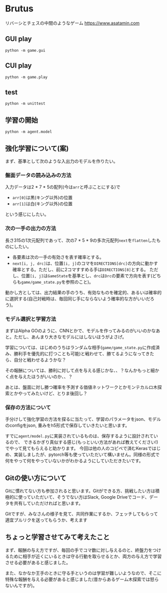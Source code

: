 # Brutus

リバーシとチェスの中間のようなゲーム
<https://www.asatamin.com>

## GUI play

```bash:
python -m game.gui
```

## CUI play

```bash:
python -m game.play
```

## test

```bash:
python -m unittest
```

## 学習の開始

```bash:
python -m agent.model
```

## 強化学習について(案)

まず、基準として次のような入出力のモデルを作りたい。

### 盤面データの読み込みの方法

入力データは2 \* 7 \* 5の配列(今は`arr`と呼ぶことにする)で

- `arr[0]`は黒(キング以外)の位置
- `arr[1]`は白(キング以外)の位置

という感じにしたい。

### 次の一手の出力の方法

長さ315の1次元配列であって、次の7 \* 5 \* 9の多次元配列`next`を`flatten`したものにしたい。

- 各要素は次の一手の有効さを表す確率とする。
- `next[i, j, drc]`は、位置`[i, j]`のコマを`DIRECTIONS[drc]`の方向に動かす確率とする。ただし、前に2コマすすめる手は`DIRECTIONS[8]`とする。
ただし、位置`[i, j]`は`GameState`を基準とし、`drc`は`Drc`の要素で方向を表す(どちらも`game/game_state.py`を参照のこと)。

動かし方としては、出力結果の手のうち、有効なものを確定的、あるいは確率的に選択する(自己対戦時は、毎回同じ手にならないよう確率的な方がいいだろう)。

### モデル選択と学習方法

まずはAlpha GOのように、CNNとかで、モデルを作ってみるのがいいのかなあと。ただし、あんまり大きなモデルにはしないほうがよさげ。

学習については、はじめのうちはランダムな相手(`game/game_state.py`に作成済み、勝利手を優先的に打つことも可能)と戦わせて、勝てるようになってきたら、自分と戦わせるようかな？

その報酬については、勝利に対して点を与える感じかな、、？なんかもっと細かく点を与えたほうがいいのか、、？

あとは、盤面に対し勝つ確率を予測する価値ネットワークとかモンテカルロ木探索とかやってみたいけど、とりま後回し？

### 保存の方法について

手分けして強化学習の方法を探るに当たって、学習のパラメータをjson、モデルのconfigをjson, 重みをh5形式で保存していきたいと思います。

すでに`agent/model.py`に実装されているものは、保存するように設計されているので、
できるかぎり真似する感じ(もっといい方法があれば教えてください!)でやって見てもらえると助かります。
今回は他の人のコピペで済むKerasではじめ、実装しましたが、pytorch等も使っていただいて構いません。同様の形式で何をやって何をやっていないかがわかるようにしていただきたいです。

## Gitの使い方について

Gitに慣れてない方も参加されると思います。Gitができる方、挑戦したい方は積極的に使っていただいて、そうでない方はSlack, Google Driveでコード、データを共有していただければと思います。

Gitですが、みなさんの様子を見て、共同作業にするか、フェッチしてもらって適宜プルリクを送ってもらうか、考えます

## ちょっと学習させてみて考えたこと

まず、報酬の与え方ですが、毎回の手でコマ数に対し与えるのと、終盤力をつけるために相手が近くにいるときは守る行動を取らせるとか、両方の与え方で学習させる必要があると感じました。

また、なかなか王手のときに守る手というのは学習が難しいようなので、そこに特殊な報酬を与える必要があると感じました(昔からあるゲーム木探索では怒らないんですが)。
